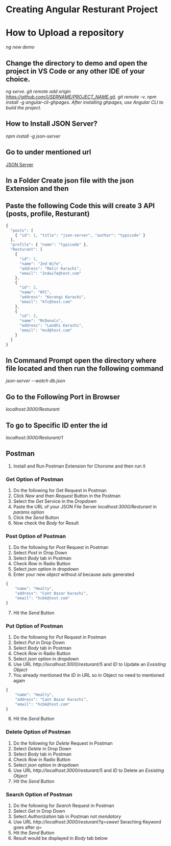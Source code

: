 # Creating Angular Resturant Project
# How to Upload a repository
*ng new demo*
## Change the directory to demo and open the project in VS Code or any other IDE of your choice.
*ng serve.*
*git remote add origin https://github.com/USERNAME/PROJECT_NAME.git.*
*git remote -v.*
*_npm install -g angular-cli-ghpages._*
*_After installing ghpages, use Angular CLI to build the project._*
## How to Install JSON Server?
*npm install -g json-server*

## Go to under mentioned url
[JSON Server](https://www.npmjs.com/package/json-server)
## In a Folder Create json file with the json Extension and then
## Paste the following Code this will create 3 API (posts, profile, Resturant)
```javascript
{
  "posts": [
    { "id": 1, "title": "json-server", "author": "typicode" }
  ],
  "profile": { "name": "typicode" },
  "Resturant": [
    {
      "id": 1,
      "name": "2nd Wife",
      "address": "Malir Karachi",
      "email": "2ndwife@test.com"
    },
    {
      "id": 2,
      "name": "KFC",
      "address": "Korangi Karachi",
      "email": "kfc@test.com"
    },
    {
      "id": 3,
      "name": "McDonals",
      "address": "Landhi Karachi",
      "email": "mcd@test.com"
    }
  ]
}
```
## In Command Prompt open the directory where file located and then run the following command
*json-server --watch db.json*
## Go to the Following Port in Browser
*localhost:3000/Resturant*
## To go to Specific ID enter the id
*localhost:3000/Resturant/1*
## Postman
1. Install and Run Postman Extension for Chorome and then run it
### Get Option of Postman
1. Do the following for Get Request in Postman
2. Click *New* and then *Request* Button in the Postman
3. Select the *Get* Service in the *Dropdown*
4. Paste the URL of your JSON File Server *localhost:3000/Resturant* in *params* option
4. Click the *Send* Button
5. Now check the *Body* for Result
### Post Option of Postman
1. Do the following for *Post* Request in Postman
2. Select *Post* in Drop Down
3. Select *Body* tab in Postman
4. Check *Row* in Radio Button
5. Select *json* option in dropdown
6. Enter your new *object* without *id* because auto generated
```javascript
{
    "name": "Healty",
    "address": "Cant Bazar Karachi",
    "email": "hcbk@test.com"
}
```
7. Hit the *Send* Button
### Put Option of Postman
1. Do the following for *Put* Request in Postman
2. Select *Put* in Drop Down
3. Select *Body* tab in Postman
4. Check *Row* in Radio Button
5. Select *json* option in dropdown
6. Use URL *http://localhost:3000/resturant/5* and *ID* to Update an *Exsisting Object*
7. You already mentioned the *ID* in URL so in Object no need to mentioned again
```javascript
{
    "name": "Healty",
    "address": "Cant Bazar Karachi",
    "email": "hcbk@test.com"
}
```
8. Hit the *Send* Button

### Delete Option of Postman
1. Do the following for *Delete* Request in Postman
2. Select *Delete* in Drop Down
3. Select *Body* tab in Postman
4. Check *Row* in Radio Button
5. Select *json* option in dropdown
6. Use URL *http://localhost:3000/resturant/5* and *ID* to Delete an *Exsisting Object*
7. Hit the *Send* Button

### Search Option of Postman
1. Do the following for *Search* Request in Postman
2. Select *Get* in Drop Down
3. Select *Authorization* tab in Postman not *mendatory*
4. Use URL *http://localhost:3000/resturant?q=sweet* Seraching Keyword goes after *q=*
5. Hit the *Send* Button
6. Result would be displayed in *Body* tab below



